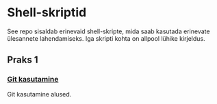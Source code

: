 # Shell-skriptid

See repo sisaldab erinevaid shell-skripte, mida saab kasutada erinevate ülesannete lahendamiseks. Iga skripti kohta on allpool lühike kirjeldus.

## Praks 1

### [Git kasutamine](#praks1/git_kasutamine)

Git kasutamine alused.